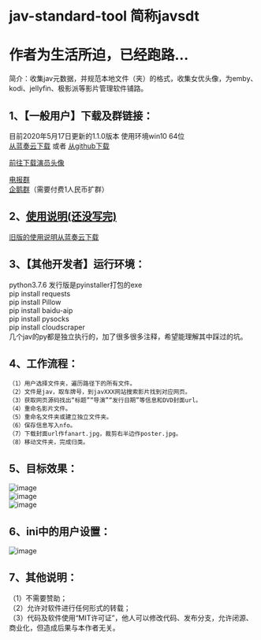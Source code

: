 # jav-standard-tool 简称javsdt
# 作者为生活所迫，已经跑路...
简介：收集jav元数据，并规范本地文件（夹）的格式，收集女优头像，为emby、kodi、jellyfin、极影派等影片管理软件铺路。  

  
## 1、【一般用户】下载及群链接：  
目前2020年5月17日更新的1.1.0版本  使用环境win10 64位  
[从蓝奏云下载](https://junerain.lanzous.com/icq4i4j) 或者 [从github下载](https://github.com/junerain123/javsdt/releases/tag/V1.1.0)
  
[前往下载演员头像](https://github.com/junerain123/javsdt/releases/tag/女优头像)   
  
[电报群](https://t.me/joinchat/PaHhgBaleu_qEgFy_NJlIA)  
[企鹅群](https://jq.qq.com/?_wv=1027&k=5CbWOpV)（需要付费1人民币扩群）  
  
## 2、[使用说明(还没写完)](https://github.com/junerain123/javsdt/wiki)  
[旧版的使用说明从蓝奏云下载](https://www.lanzous.com/ib0qozg)  

## 3、【其他开发者】运行环境：  
  python3.7.6 发行版是pyinstaller打包的exe  
    pip install requests  
    pip install Pillow  
    pip install baidu-aip  
    pip install pysocks  
    pip install cloudscraper  
   几个jav的py都是独立执行的，加了很多很多注释，希望能理解其中踩过的坑。  
   
## 4、工作流程：  
    （1）用户选择文件夹，遍历路径下的所有文件。  
    （2）文件是jav，取车牌号，到javXXX网站搜索影片找到对应网页。  
    （3）获取网页源码找出“标题”“导演”“发行日期”等信息和DVD封面url。  
    （4）重命名影片文件。  
    （5）重命名文件夹或建立独立文件夹。  
    （6）保存信息写入nfo。   
    （7）下载封面url作fanart.jpg，裁剪右半边作poster.jpg。   
    （8）移动文件夹，完成归类。  
  
## 5、目标效果：  
![image](https://github.com/junerain123/javsdt/blob/master/images/1_files_origin.png)  
![image](https://github.com/junerain123/javsdt/blob/master/images/2.png)  
![image](https://github.com/junerain123/javsdt/blob/master/images/3.jpg)  
  
## 6、ini中的用户设置：  
![image](https://github.com/junerain123/Collect-Info-and-Fanart-for-JAV-/blob/master/images/4.PNG)  
  
## 7、其他说明：  
（1）不需要赞助；  
（2）允许对软件进行任何形式的转载；  
（3）代码及软件使用“MIT许可证”，他人可以修改代码、发布分支，允许闭源、商业化，但造成后果与本作者无关。  

